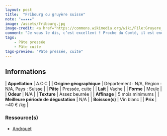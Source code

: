 ```yaml
---
layout: post
title:  "Fribourg ou gruyère suisse"
note: "★★★★★"
image: /assets/fribourg.jpg
image-credit: <a href="https://commons.wikimedia.org/wiki/File:Gruyere_alpage_th_wa.jpg">Gruyere alpage</a>, <a href="https://creativecommons.org/licenses/by-sa/4.0">CC BY-SA 4.0</a>, via Wikimedia Commons
comment: "Je vous le dis, c’est excellent ! Proche du Comté, il est encore plus fruité à mon sens et reste plus longtemps en bouche."
tags:
    - Pâte pressée
    - Pâte cuite
tags-preview: "Pâte pressée, cuite"
---
```


## Informations

| **Appellation** | A.O.C |
| **Origine géographique** | Département : N/A, Région : N/A, Pays : Suisse   |
| **Pâte** | Pressée, cuite |
| **Lait** | Vache |
| **Forme** | Meule |
| **Odeur** | N/A |
| **Texture** | Assez beurrée |
| **Affinage** | 5 mois minimums |
| **Meilleure période de dégustation** | N/A |
| **Boisson(s)** | Vin blanc |
| **Prix** | ~40 € /kg |

### Ressource(s)
* [Androuet](http://www.androuet.com/gruyere-suisse-169.html)